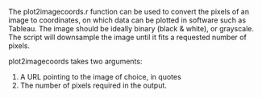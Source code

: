 The plot2imagecoords.r function can be used to convert the pixels of an image to coordinates, on which data can be plotted in software such as Tableau. The image should be ideally binary (black & white), or grayscale. The script will downsample the image until it fits a requested number of pixels.

plot2imagecoords takes two arguments:
1) A URL pointing to the image of choice, in quotes
2) The number of pixels required in the output.
